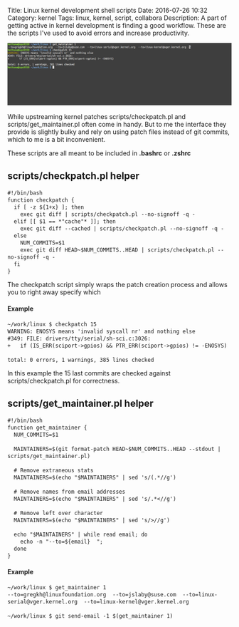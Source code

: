 Title: Linux kernel development shell scripts
Date: 2016-07-26 10:32
Category: kernel
Tags: linux, kernel, script, collabora
Description: A part of getting active in kernel development is finding a good workflow. These are the scripts I've used to avoid errors and increase productivity.

![Alt text](/images/2016-07-26_linux_development_helper_script.png "Terminal screenshot of scripts in use")

While upstreaming kernel patches scripts/checkpatch.pl and scripts/get_maintainer.pl
often come in handy.
But to me the interface they provide is slightly bulky and rely
on using patch files instead of git commits, which to me is a bit inconvenient.

These scripts are all meant to be included in **.bashrc** or **.zshrc**

## scripts/checkpatch.pl helper

    #!/bin/bash
    function checkpatch {
      if [ -z ${1+x} ]; then
        exec git diff | scripts/checkpatch.pl --no-signoff -q -
      elif [[ $1 == *"cache"* ]]; then
        exec git diff --cached | scripts/checkpatch.pl --no-signoff -q -
      else
        NUM_COMMITS=$1
        exec git diff HEAD~$NUM_COMMITS..HEAD | scripts/checkpatch.pl --no-signoff -q -
      fi
    }

The checkpatch script simply wraps the patch creation process and allows you to
right away specify which 

#### Example

    ~/work/linux $ checkpatch 15
    WARNING: ENOSYS means 'invalid syscall nr' and nothing else
    #349: FILE: drivers/tty/serial/sh-sci.c:3026:
    +	if (IS_ERR(sciport->gpios) && PTR_ERR(sciport->gpios) != -ENOSYS)
    
    total: 0 errors, 1 warnings, 385 lines checked

In this example the 15 last commits are checked against scripts/checkpatch.pl
for correctness.



## scripts/get_maintainer.pl helper

    #!/bin/bash
    function get_maintainer {
      NUM_COMMITS=$1
    
      MAINTAINERS=$(git format-patch HEAD~$NUM_COMMITS..HEAD --stdout | scripts/get_maintainer.pl)
    
      # Remove extraneous stats
      MAINTAINERS=$(echo "$MAINTAINERS" | sed 's/(.*//g')
    
      # Remove names from email addresses
      MAINTAINERS=$(echo "$MAINTAINERS" | sed 's/.*<//g')
    
      # Remove left over character
      MAINTAINERS=$(echo "$MAINTAINERS" | sed 's/>//g')
    
      echo "$MAINTAINERS" | while read email; do
        echo -n "--to=${email}  ";
      done
    }

#### Example

    ~/work/linux $ get_maintainer 1
    --to=gregkh@linuxfoundation.org  --to=jslaby@suse.com  --to=linux-serial@vger.kernel.org  --to=linux-kernel@vger.kernel.org
    
    ~/work/linux $ git send-email -1 $(get_maintainer 1)

